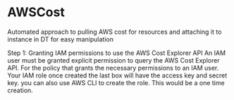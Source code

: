 # AWSCost
Automated approach to pulling AWS cost for resources and attaching it to instance in DT for easy manipulation

Step 1:
Granting IAM permissions to use the AWS Cost Explorer API
An IAM user must be granted explicit permission to query the AWS Cost Explorer API. For the policy that grants the necessary permissions to an IAM user. Your IAM role once created the last box will have the access key and secret key. you can also use AWS CLI to create the role. This would be a one time creation. 

